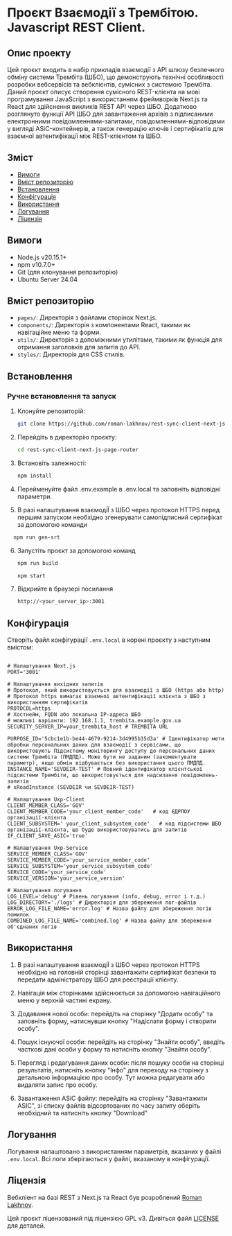# Проєкт Взаємодії з Трембітою. Javascript REST Client.

## Опис проекту

Цей проєкт входить в набір прикладів взаємодії з API шлюзу безпечного обміну
системи Трембіта (ШБО), що демонструють технічні особливості розробки
вебсервісів та вебклієнтів, сумісних з системою Трембіта. Даний проєкт описує
створення сумісного REST-клієнта на мові програмування JavaScript з
використанням фреймворків Next.js та React для здійснення викликів REST API
через ШБО. Додатково розглянуто функції API ШБО для завантаження архівів з
підписаними електронними повідомленнями-запитами, повідомленнями-відповідями у
вигляді ASiC-контейнерів, а також генерацію ключів і сертифікатів для взаємної
автентифікації між REST-клієнтом та ШБО.

## Зміст

- [Вимоги](#Вимоги)
- [Вміст репозиторію](#вміст-репозиторію)
- [Встановлення](#Встановлення)
- [Конфігурація](#конфігурація)
- [Використання](#використання)
- [Логування](#логування)
- [Ліцензія](#ліцензія)

## Вимоги

- Node.js v20.15.1+
- npm v10.7.0+
- Git (для клонування репозиторію)
- Ubuntu Server 24.04


## Вміст репозиторію

- `pages/`: Директорія з файлами сторінок Next.js.
- `components/`: Директорія з компонентами React, такими як навігаційне меню та
  форми.
- `utils/`: Директорія з допоміжними утилітами, такими як функція для отримання
  заголовків для запитів до API.
- `styles/`: Директорія для CSS стилів.


## Встановлення

### Ручне встановлення та запуск

1.  Клонуйте репозиторій:

    ```bash
    git clone https://github.com/roman-lakhnov/rest-sync-client-next-js-page-router.git
    ```

2.  Перейдіть в директорію проєкту:

    ```bash
    cd rest-sync-client-next-js-page-router
    ```

3.  Встановіть залежності:

    ```bash
    npm install
    ```

4.  Перейменуйте файл .env.example в .env.local та заповніть відповідні
    параметри.

5. В разі налаштування взаємодіЇ з ШБО через протокол HTTPS перед першим запуском необхідно згенерувати самопідписний сертифікат за допомогою команди 

  ```bash
    npm run gen-srt
  ```

6.  Запустіть проєкт за допомогою команд

    ```bash
    npm run build
    ```

    ```bash
    npm start
    ```

7.  Відкрийте в браузері посилання
    ```bash
    http://<your_server_ip>:3001
    ```

## Конфігурація

Створіть файл конфігурації `.env.local` в корені проєкту з наступним вмістом:

```

# Налаштування Next.js
PORT='3001'

# Налаштування вихідних запитів
# Протокол, який використовується для взаємодії з ШБО (https або http)
# Протокол https вимагає взаємної автентифікації клієнта з ШБО з використанням сертифікатів
PROTOCOL=https
# Хостнейм, FQDN або локальна IP-адреса ШБО
# можливі варіанти: 192.168.1.1, trembita.example.gov.ua
SECURITY_SERVER_IP=your_trembita_host # TREMBITA URL

PURPOSE_ID='5cbc1e1b-be44-4679-9214-3d4995b35d3a' # Ідентифікатор мети обробки персональних даних для взаємодії з сервісами, що використовують Підсистему моніторингу доступу до персональних даних системи Трембіта (ПМДПД). Може бути не заданим (закоментувати параметр), якщо обмін відбувається без використання цього ПМДПД.
INSTANCE_NAME='SEVDEIR-TEST' # Повний ідентифікатор клієнтської підсистеми Трембіти, що використовується для надсилання повідомлень-запитів
# xRoadInstance (SEVDEIR чи SEVDEIR-TEST)

# Налаштування Uxp-Client 
CLIENT_MEMBER_CLASS='GOV'
CLIENT_MEMBER_CODE='your_client_member_code'   # код ЄДРПОУ організації-клієнта
CLIENT_SUBSYSTEM=' your_client_subsystem_code'   # код підсистеми ШБО організації-клієнта, що буде використовуватись для запитів
IF_CLIENT_SAVE_ASIC='true'

# Налаштування Uxp-Service 
SERVICE_MEMBER_CLASS='GOV'
SERVICE_MEMBER_CODE='your_service_member_code'
SERVICE_SUBSYSTEM='your_service_subsystem_code'
SERVICE_CODE='your_service_code'
SERVICE_VERSION='your_service_version'

# Налаштування логування
LOG_LEVEL='debug' # Рівень логування (info, debug, error і т.д.)
LOG_DIRECTORY='./logs' # Директорія для збереження лог-файлів
ERROR_LOG_FILE_NAME='error.log' # Назва файлу для збереження логів помилок
COMBINED_LOG_FILE_NAME='combined.log' # Назва файлу для збереження об'єднаних логів

```

## Використання

1. В разі налаштування взаємодіЇ з ШБО через протокол HTTPS необхідно на головній сторінці завантажити сертифікат безпеки та передати адміністратору ШБО для реєстрації клієнту.

2. Навігація між сторінками здійснюється за допомогою навігаційного меню у
   верхній частині екрану.

3. Додавання нової особи: перейдіть на сторінку "Додати особу" та заповніть
   форму, натиснувши кнопку "Надіслати форму і створити особу".

4. Пошук існуючої особи: перейдіть на сторінку "Знайти особу", введіть часткові
   дані особи у форму та натисніть кнопку "Знайти особу".

5. Перегляд і редагування даних особи: після пошуку особи на сторінці
   результатів, натисніть кнопку "Інфо" для переходу на сторінку з детальною
   інформацією про особу. Тут можна редагувати або видаляти запис про особу.

6. Завантаження ASiC файлу: перейдіть на сторінку "Завантажити ASIC", зі списку файлів відсортованих по часу запиту оберіть необхідний та натисніть кнопку "Download"
 

## Логування

Логування налаштовано з використанням параметрів, вказаних у файлі `.env.local`. Всі логи зберігаються у файлі, вказаному в конфігурації.

## Ліцензія

Вебкліент на базі REST з Next.js та React був розроблений [Roman Lakhnov](mailto:lakhnov.roman@gmail.com).

Цей проєкт ліцензований під ліцензією GPL v3. Дивіться файл [LICENSE](LICENSE) для деталей.
